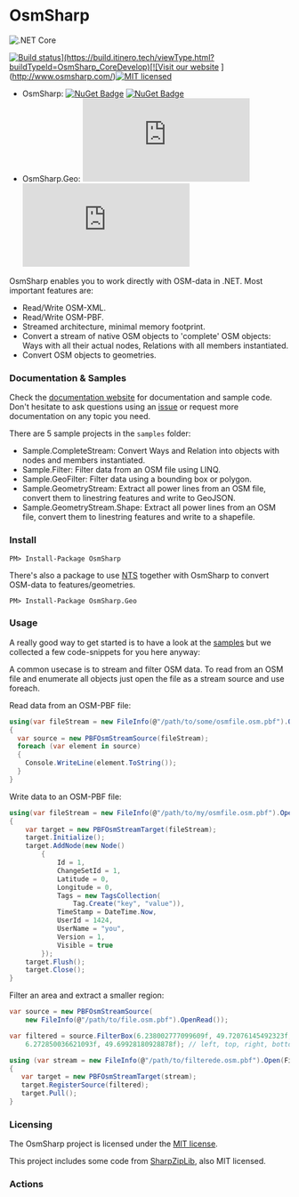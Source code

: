 # OsmSharp

![.NET Core](https://github.com/pietervdvn/core/workflows/.NET%20Core/badge.svg)

[![Build status](http://build.itinero.tech:8080/app/rest/builds/buildType:(id:OsmSharp_CoreDevelop)/statusIcon)](https://build.itinero.tech/viewType.html?buildTypeId=OsmSharp_CoreDevelop)[![Visit our website](https://img.shields.io/badge/website-osmsharp.com-020031.svg) ](http://www.osmsharp.com/)[![MIT licensed](https://img.shields.io/badge/license-MIT-blue.svg)](https://github.com/OsmSharp/core/blob/develop/LICENSE.md)  

- OsmSharp: [![NuGet Badge](https://buildstats.info/nuget/OsmSharp)](https://www.nuget.org/packages/OsmSharp/) [![NuGet Badge](https://buildstats.info/nuget/OsmSharp?includePreReleases=true)](https://www.nuget.org/packages/OsmSharp)  
- OsmSharp.Geo: [![NuGet Badge](https://buildstats.info/nuget/OsmSharp.Geo)](https://www.nuget.org/packages/OsmSharp.Geo) [![NuGet Badge](https://buildstats.info/nuget/OsmSharp.Geo?includePreReleases=true)](https://www.nuget.org/packages/OsmSharp.Geo)  

OsmSharp enables you to work directly with OSM-data in .NET. Most important features are:

- Read/Write OSM-XML.
- Read/Write OSM-PBF.
- Streamed architecture, minimal memory footprint.
- Convert a stream of native OSM objects to 'complete' OSM objects: Ways with all their actual nodes, Relations with all members instantiated.
- Convert OSM objects to geometries.

### Documentation & Samples

Check the [documentation website](http://docs.itinero.tech/docs/osmsharp/index.html) for documentation and sample code. Don't hesitate to ask questions using an [issue](https://github.com/osmsharp/core/issues) or request more documentation on any topic you need.

There are 5 sample projects in the `samples` folder:

- Sample.CompleteStream: Convert Ways and Relation into objects with nodes and members instantiated.
- Sample.Filter: Filter data from an OSM file using LINQ.
- Sample.GeoFilter: Filter data using a bounding box or polygon.
- Sample.GeometryStream: Extract all power lines from an OSM file, convert them to linestring features and write to GeoJSON.
- Sample.GeometryStream.Shape: Extract all power lines from an OSM file, convert them to linestring features and write to a shapefile.

### Install

    PM> Install-Package OsmSharp
    
There's also a package to use [NTS](https://github.com/NetTopologySuite/) together with OsmSharp to convert OSM-data to features/geometries.

    PM> Install-Package OsmSharp.Geo

### Usage

A really good way to get started is to have a look at the [samples](https://github.com/OsmSharp/core/tree/master/samples) but we collected a few code-snippets for you here anyway:

A common usecase is to stream and filter OSM data. To read from an OSM file and enumerate all objects just open the file as a stream source and use foreach.

Read data from an OSM-PBF file:

```csharp
using(var fileStream = new FileInfo(@"/path/to/some/osmfile.osm.pbf").OpenRead())
{
  var source = new PBFOsmStreamSource(fileStream);
  foreach (var element in source)
  {
    Console.WriteLine(element.ToString());
  }
}
```

Write data to an OSM-PBF file:

```csharp
using(var fileStream = new FileInfo(@"/path/to/my/osmfile.osm.pbf").OpenRead())
{
	var target = new PBFOsmStreamTarget(fileStream);
	target.Initialize();
	target.AddNode(new Node()
		{
			Id = 1,
			ChangeSetId = 1,
			Latitude = 0,
			Longitude = 0,
			Tags = new TagsCollection(
				Tag.Create("key", "value")),
			TimeStamp = DateTime.Now,
			UserId = 1424,
			UserName = "you",
			Version = 1,
			Visible = true
		});
	target.Flush();
	target.Close();
}
```

Filter an area and extract a smaller region:

```csharp
var source = new PBFOsmStreamSource(
	new FileInfo(@"/path/to/file.osm.pbf").OpenRead());

var filtered = source.FilterBox(6.238002777099609f, 49.72076145492323f, 
	6.272850036621093f, 49.69928180928878f); // left, top, right, bottom

using (var stream = new FileInfo(@"/path/to/filterede.osm.pbf").Open(FileMode.Create, FileAccess.ReadWrite))
{
   var target = new PBFOsmStreamTarget(stream);
   target.RegisterSource(filtered);
   target.Pull();
}
```

### Licensing

The OsmSharp project is licensed under the [MIT license](https://github.com/OsmSharp/core/blob/master/LICENSE.md).

This project includes some code from [SharpZipLib](https://github.com/icsharpcode/SharpZipLib), also MIT licensed.

### Actions
